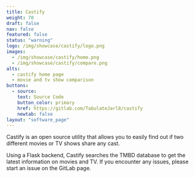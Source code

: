 ```yaml
---
title: Castify
weight: 70
draft: false
nav: false
featured: false
status: "warning"
logo: /img/showcase/castify/logo.png
images:
  - /img/showcase/castify/home.png
  - /img/showcase/castify/compare.png
alts:
  - castify home page
  - movie and tv show comparison
buttons:
  - source:
    text: Source Code
    button_color: primary
    href: https://gitlab.com/TabulateJarl8/castify
    newtab: false
layout: "software_page"
---
```

Castify is an open source utility that allows you to easily find out if two different movies or TV shows share any cast.

Using a Flask backend, Castify searches the TMBD database to get the latest information on movies and TV. If you encounter any issues, please start an issue on the GitLab page.